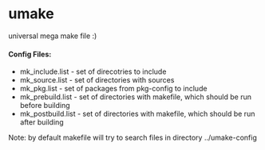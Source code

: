 # umake
universal mega make file :)

#### Config Files:
* mk_include.list - set of direcotries to include
* mk_source.list - set of directories with sources
* mk_pkg.list - set of packages from pkg-config to include
* mk_prebuild.list - set of directories with makefile, which should be run before building
* mk_postbuild.list - set of directories with makefile, which should be run after building

Note: by default makefile will try to search files in directory ../umake-config